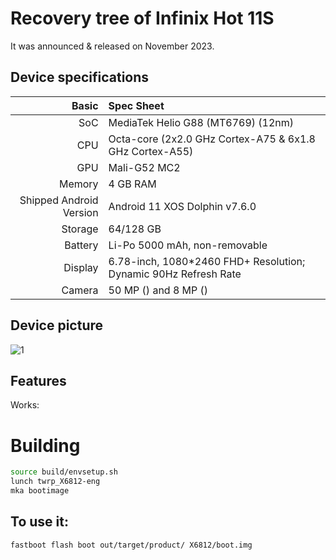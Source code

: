 #  Recovery tree of  Infinix Hot 11S

It was announced & released on November 2023.

## Device specifications

Basic   | Spec Sheet
-------:|:-------------------------
SoC     | MediaTek Helio G88 (MT6769) (12nm)
CPU     | Octa-core (2x2.0 GHz Cortex-A75 & 6x1.8 GHz Cortex-A55)
GPU     | Mali-G52 MC2
Memory  | 4 GB RAM
Shipped Android Version | Android 11 XOS Dolphin v7.6.0
Storage | 64/128 GB
Battery | Li-Po 5000 mAh, non-removable
Display | 6.78-inch, 1080*2460 FHD+ Resolution; Dynamic 90Hz Refresh Rate
Camera  | 50 MP () and 8 MP ()

## Device picture

![1]()


## Features

Works:

# Building
```bash
source build/envsetup.sh
lunch twrp_X6812-eng
mka bootimage
```

## To use it:

```
fastboot flash boot out/target/product/ X6812/boot.img
```
